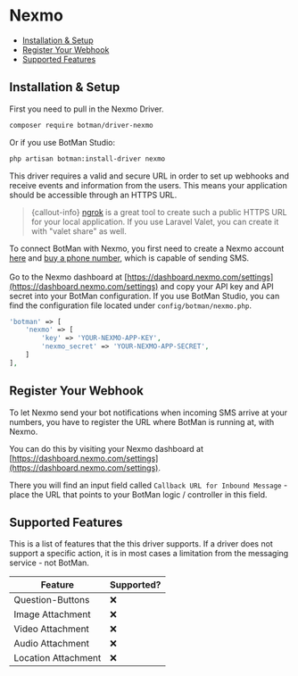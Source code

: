 # Nexmo

- [Installation & Setup](#installation-setup)
- [Register Your Webhook](#register-webhook)
- [Supported Features](#supported-features)

<a id="installation-setup"></a>
## Installation & Setup

First you need to pull in the Nexmo Driver.

```sh
composer require botman/driver-nexmo
```

Or if you use BotMan Studio:

```sh
php artisan botman:install-driver nexmo
```

This driver requires a valid and secure URL in order to set up webhooks and receive events and information from the users. This means your application should be accessible through an HTTPS URL.

> {callout-info} [ngrok](https://ngrok.com/) is a great tool to create such a public HTTPS URL for your local application. If you use Laravel Valet, you can create it with "valet share" as well.

To connect BotMan with Nexmo, you first need to create a Nexmo account [here](https://dashboard.nexmo.com/sign-up) and [buy a phone number](https://dashboard.nexmo.com/buy-numbers), which is capable of sending SMS.
<br><br>
Go to the Nexmo dashboard at [https://dashboard.nexmo.com/settings](https://dashboard.nexmo.com/settings) and copy your API key and API secret into your BotMan configuration.
If you use BotMan Studio, you can find the configuration file located under `config/botman/nexmo.php`.

```php
'botman' => [
    'nexmo' => [
    	'key' => 'YOUR-NEXMO-APP-KEY',
    	'nexmo_secret' => 'YOUR-NEXMO-APP-SECRET',
    ]
],
```

<a id="register-webhook"></a>
## Register Your Webhook

To let Nexmo send your bot notifications when incoming SMS arrive at your numbers, you have to register the URL where BotMan is running at,
with Nexmo.

You can do this by visiting your Nexmo dashboard at [https://dashboard.nexmo.com/settings](https://dashboard.nexmo.com/settings).

There you will find an input field called `Callback URL for Inbound Message` - place the URL that points to your BotMan logic / controller in this field.


<a id="supported-features"></a>
## Supported Features
This is a list of features that the this driver supports.
If a driver does not support a specific action, it is in most cases a limitation from the messaging service - not BotMan.

<table class="table">
<thead>
	<tr>
		<th>Feature</th>
		<th>Supported?</th>
	</tr>
</thead>
<tbody>
	<tr>
		<td>Question-Buttons</td>
		<td>❌</td>
	</tr>
	<tr>
		<td>Image Attachment</td>
		<td>❌</td>
	</tr>
	<tr>
		<td>Video Attachment</td>
		<td>❌</td>
	</tr>
	<tr>
		<td>Audio Attachment</td>
		<td>❌</td>
	</tr>
	<tr>
		<td>Location Attachment</td>
		<td>❌</td>
	</tr>
</tbody>
</table>